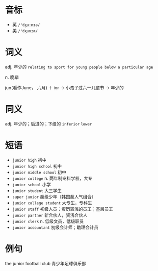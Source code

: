# 音标

- 英 `/'dʒuːnɪə/`
- 美 `/'dʒunɪɚ/`

# 词义

adj. 年少的
`relating to sport for young people below a particular age`

n. 晚辈




jun(看作June， 六月) ＋ ior → 小孩子过六一儿童节 → 年少的

# 同义

adj. 年少的；后进的；下级的
`inferior` `lower`

# 短语

- `junior high` 初中
- `junior high school` 初中
- `junior middle school` 初中
- `junior college` n. 两年制专科学校，大专
- `junior school` 小学
- `junior student` 大三学生
- `super junior` 超级少年（韩国超人气组合）
- `junior college student` 大专生，专科生
- `junior staff` 初级人员；资历较浅的员工；基层员工
- `junior partner` 新合伙人，资浅合伙人
- `junior clerk` n. 低级文员，低级职员
- `junior accountant` 初级会计师；助理会计员

# 例句

the junior football club
青少年足球俱乐部


